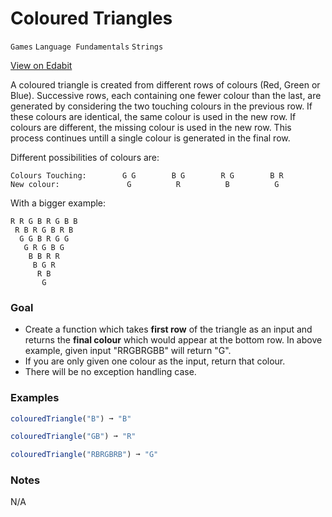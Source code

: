 # Coloured Triangles

`Games` `Language Fundamentals` `Strings`

[View on Edabit](https://edabit.com/challenge/9ahp527hHdHwXy7H9)

A coloured triangle is created from different rows of colours (Red, Green or Blue). Successive rows, each containing one fewer colour than the last, are generated by considering the two touching colours in the previous row. If these colours are identical, the same colour is used in the new row. If colours are different, the missing colour is used in the new row. This process continues untill a single colour is generated in the final row.

Different possibilities of colours are:

```
Colours Touching:        G G        B G        R G        B R
New colour:               G          R          B          G
```

With a bigger example:

```
R R G B R G B B
 R B R G B R B
  G G B R G G
   G R G B G
    B B R R
     B G R
      R B
       G
```

### Goal

- Create a function which takes **first row** of the triangle as an input and returns the **final colour** which would appear at the bottom row. In above example, given input "RRGBRGBB" will return "G".
- If you are only given one colour as the input, return that colour.
- There will be no exception handling case.

### Examples

```js
colouredTriangle("B") ➞ "B"

colouredTriangle("GB") ➞ "R"

colouredTriangle("RBRGBRB") ➞ "G"
```

### Notes

N/A
